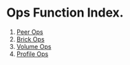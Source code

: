 # Ops Function Index.

1. [Peer Ops]()
2. [Brick Ops](./brick_ops.md)
3. [Volume Ops]()
4. [Profile Ops]()